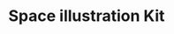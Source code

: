---
image: img/product1.svg
title: Space illustration Kit
tags: post
description: Lorem ipsum dolor sit amet, consectetur, adipiscing elit. Sed non volutpat turpis. ​ Mauris luctus rutrum mi ut rhoncus. Integer in dignissim tortor. Lorem ​​ ipsum dolor sit amet, consectetur adipiscing elit.
---